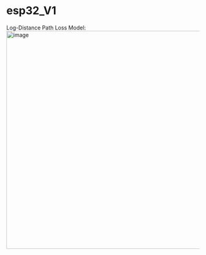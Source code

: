 # esp32_V1
Log-Distance Path Loss Model:
<img width="569" alt="image" src="https://github.com/user-attachments/assets/da0b8123-a9d7-45bf-a1f4-9069b6e11eba">
